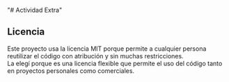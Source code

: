 "# Actividad Extra" 
## Licencia
Este proyecto usa la licencia MIT porque permite a cualquier persona reutilizar el código con atribución y sin muchas restricciones.  
La elegí porque es una licencia flexible que permite el uso del código tanto en proyectos personales como comerciales.  
